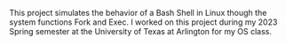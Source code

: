 This project simulates the behavior of a Bash Shell in Linux though the system functions Fork and Exec. I worked on this project during my 2023 Spring semester at the University of Texas at Arlington for my OS class.
